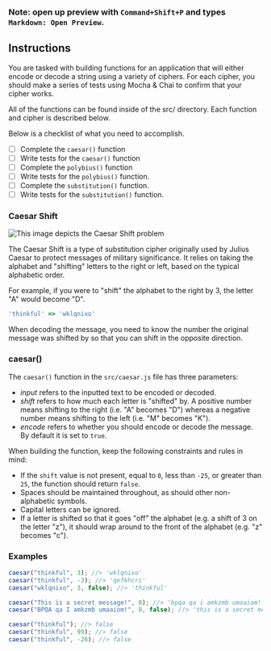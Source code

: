 ### Note: open up preview with `Command+Shift+P` and types `Markdown: Open Preview`.

## **Instructions**

You are tasked with building functions for an application that will either encode or decode a string using a variety of ciphers. For each cipher, you should make a series of tests using Mocha & Chai to confirm that your cipher works.

All of the functions can be found inside of the src/ directory. Each function and cipher is described below.

Below is a checklist of what you need to accomplish.

- [ ] Complete the ```caesar()``` function
- [ ] Write tests for the ```caesar()``` function
- [ ] Complete the `polybius()` function
- [ ] Write tests for the `polybius()` function.
- [ ] Complete the `substitution()` function.
- [ ] Write tests for the `substitution()` function.

### **Caesar Shift**

![This image depicts the Caesar Shift problem](https://res.cloudinary.com/strive/image/upload/w_1000,h_1000,c_limit/b6a94b251bbbe6dae7e3e84ed8be33a4-image.png)

The Caesar Shift is a type of substitution cipher originally used by Julius Caesar to protect messages of military significance. It relies on taking the alphabet and "shifting" letters to the right or left, based on the typical alphabetic order.

For example, if you were to "shift" the alphabet to the right by 3, the letter "A" would become "D".

```javascript
'thinkful' => 'wklqnixo'
```

When decoding the message, you need to know the number the original message was shifted by so that you can shift in the opposite direction.

### **caesar()**

The `caesar()` function in the `src/caesar.js` file has three parameters:

* _input_ refers to the inputted text to be encoded or decoded.
* _shift_ refers to how much each letter is "shifted" by. A positive number means shifting to the right (i.e. "A" becomes "D") whereas a negative number means shifting to the left (i.e. "M" becomes "K").
* _encode_ refers to whether you should encode or decode the message. By default it is set to `true`.

When building the function, keep the following constraints and rules in mind:

- If the `shift` value is not present, equal to `0`, less than `-25`, or greater than `25`, the function should return `false`.
- Spaces should be maintained throughout, as should other non-alphabetic symbols.
- Capital letters can be ignored.
- If a letter is shifted so that it goes "off" the alphabet (e.g. a shift of 3 on the letter "z"), it should wrap around to the front of the alphabet (e.g. "z" becomes "c").

### **Examples**

```javascript
caesar("thinkful", 3); //> 'wklqnixo'
caesar("thinkful", -3); //> 'qefkhcri'
caesar("wklqnixo", 3, false); //> 'thinkful'

caesar("This is a secret message!", 8); //> 'bpqa qa i amkzmb umaaiom!'
caesar("BPQA qa I amkzmb umaaiom!", 8, false); //> 'this is a secret message!'

caesar("thinkful"); //> false
caesar("thinkful", 99); //> false
caesar("thinkful", -26); //> false
```
